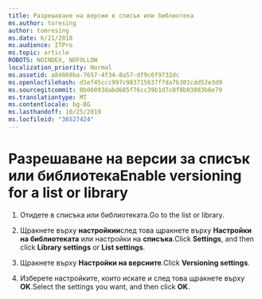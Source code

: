 ```yaml
---
title: Разрешаване на версии в списък или библиотека
ms.author: toresing
author: tomresing
ms.date: 6/21/2018
ms.audience: ITPro
ms.topic: article
ROBOTS: NOINDEX, NOFOLLOW
localization_priority: Normal
ms.assetid: a84868ba-7657-4f34-8a57-df9c6f9732dc
ms.openlocfilehash: d1ef45ccc997c983715637f7da7b301cdd52e3d9
ms.sourcegitcommit: 0b06093dabd685f76cc39b1d7c0f8b03883b6e79
ms.translationtype: MT
ms.contentlocale: bg-BG
ms.lasthandoff: 10/25/2019
ms.locfileid: "36527424"
---
```

# <a name="enable-versioning-for-a-list-or-library"></a><span data-ttu-id="0fe2f-102">Разрешаване на версии за списък или библиотека</span><span class="sxs-lookup"><span data-stu-id="0fe2f-102">Enable versioning for a list or library</span></span>

1. <span data-ttu-id="0fe2f-103">Отидете в списъка или библиотеката.</span><span class="sxs-lookup"><span data-stu-id="0fe2f-103">Go to the list or library.</span></span>
    
2. <span data-ttu-id="0fe2f-104">Щракнете върху **настройкии**след това щракнете върху **Настройки на библиотеката** или настройки на **списъка**.</span><span class="sxs-lookup"><span data-stu-id="0fe2f-104">Click **Settings**, and then click **Library settings** or **List settings**.</span></span>
    
3. <span data-ttu-id="0fe2f-105">Щракнете върху **Настройки на версиите**.</span><span class="sxs-lookup"><span data-stu-id="0fe2f-105">Click **Versioning settings**.</span></span>
    
4. <span data-ttu-id="0fe2f-106">Изберете настройките, които искате и след това щракнете върху **OK**.</span><span class="sxs-lookup"><span data-stu-id="0fe2f-106">Select the settings you want, and then click **OK**.</span></span>
    

